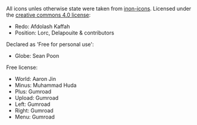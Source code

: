 All icons unles otherwise state were taken from [inon-icons](https://icon-icons.com/).
Licensed under the [creative commons 4.0 license](https://creativecommons.org/licenses/by/4.0/):
* Redo: Afdolash Kaffah
* Position: Lorc, Delapouite & contributors

Declared as 'Free for personal use':
* Globe: Sean Poon

Free license:
* World: Aaron Jin
* Minus: Muhammad Huda
* Plus: Gumroad
* Upload: Gumroad
* Left: Gumroad
* Right: Gumroad
* Menu: Gumroad
